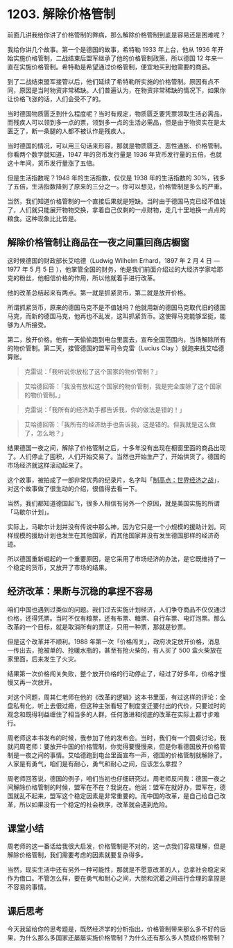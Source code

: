 # 1203. 解除价格管制

前面几讲我给你讲了价格管制的弊病，那么解除价格管制到底是容易还是困难呢？

我给你讲几个故事。第一个是德国的故事，希特勒 1933 年上台，他从 1936 年开始实施价格管制，二战结束后盟军继承了他的价格管制政策，所以德国 12 年来一直在实施价格管制。希特勒是希望通过价格管制，便宜地买到他需要的商品。

到了二战结束盟军接管以后，他们延续了希特勒所实施的价格管制。原因有点不同，原因是当时物资非常稀缺。人们普遍认为，在物资非常稀缺的情况下，如果你让价格飞涨的话，人们会受不了的。

当时德国物质匮乏到什么程度呢？当时有规定，物质匮乏要凭票领取生活必需品，而残疾人可以领到多一点的票，领到多一点的生活必需品，但是由于物资实在是太匮乏了，断一条腿的人都不被认作是残疾人。

当时德国的情况，可以用三句话来形容，那就是物质匮乏、恶性通胀、价格管制。<br> 你看两个数字就知道，1947 年的货币发行量是 1936 年货币发行量的五倍，也就这十年间，货币发行量涨了五倍。

但是生活指数呢？1948 年的生活指数，仅仅是 1938 年的生活指数的 30%，钱多了五倍，生活指数降到了原来的三分之一。你可以想见，价格管制是多么的严重。

当然，我们知道价格管制的一个直接后果就是短缺。当时由于德国马克已经不值钱了，人们就只能展开物物交换，拿着自己仅剩的一点财物，走几十里地换一点点的粮食。这种现象比比皆是。

## 解除价格管制让商品在一夜之间重回商店橱窗

这时候德国的财政部长艾哈德（Ludwig Wilhelm Erhard，1897 年 2 月 4 日 —1977 年 5 月 5 日 ），他掌管全国的财务，他是我们前面介绍过的大经济学家哈耶克的粉丝，他相信价格的作用，所以他就着手进行改革。

他的改革总结起来有两点。第一就是抓紧货币，第二就是放开价格。

所谓抓紧货币，原来的德国马克不是不值钱吗？他就用新的德国马克取代旧的德国马克，而新的德国马克，他再也不乱发，这叫抓紧货币。这使得马克能够坚挺，能够为人所接受。

第二，放开价格。他有一天偷偷跑到电台里面去，宣布全国范围内，当场解除所有的物价管制。第二天，接管德国的盟军司令克雷（Lucius Clay ）就跑来找艾哈德算账。

> 克雷说：「我听说你放松了这个国家的物价管制？」

> 艾哈德回答：「我没有放松这个国家的物价管制，我是完全废除了这个国家的物价管制。」

> 克雷说：「我所有的经济助手都告诉我，你的做法是错的！」

> 艾哈德回答：「我所有的经济助手也告诉我，这是错的。但我就是这么做了，怎么地？」

结果德国一夜之间，解除了价格管制之后，十多年没有出现在橱窗里面的商品出现了。人们停止了囤积，人们开始交易了。当然也开始生产了，开始供货了。德国的市场经济就这样滚动起来了。

这个故事，被拍成了一部非常优秀的纪录片，名字叫「[制高点：世界经济之战](http://www.guokr.com/post/327264/)」，对这个故事做了很生动的介绍，很值得去看一下。

当然，我们都知道德国起飞，很多人相信有另外一个原因，就是美国实施的所谓「马歇尔计划」。

实际上，马歇尔计划并没有传说中那么神，因为它只是一个小规模的援助计划。同样规模的援助计划也发生在其他国家，而其他国家并没有发生德国那样的经济奇迹。

所以德国重新崛起的一个重要原因，是它采用了市场经济的办法，是它既维持了一个稳定的货币，又放开了市场的结果。

## 经济改革：果断与沉稳的拿捏不容易

咱们中国也遇到过类似的问题。我们过去实施计划经济，人们争夺商品不仅仅通过价格，还得凭票。当时不仅有粮票，还有布票、糖票、自行车票、电灯泡票。那么改革的一个目标，就是取消所有的票证，只用一种票，那就是钞票。

但是这个改革并不顺利。1988 年第一次「价格闯关」，政府决定放开价格，消息一传出去，抢被单的、抢暖水瓶的，甚至有抢火柴的，有人买了 500 盒火柴放在家里面，后来发生了火灾。

结果第一次价格闯关失败，整个放开价格的行动停止了，经过了好多年，价格才慢慢又再一次放开。

对这个问题，周其仁老师在他的《改革的逻辑》这本书里面，有过这样的评论：全盘私有化，听上去很过瘾，但这种主张看轻了制度变迁要付出的代价，只要过时的观念和既得利益缠住了相当多的人群，任何激进和彻底的改革在实际上都寸步难行。

周老师这本书发布的时候，我参加了他的发布会。当时，我们有一个圆桌讨论，我就问周老师：要放开中国的价格管制，你觉得要慢慢来，但是你看德国放开价格管制是一夜之间的事情。艾哈德跑到电台里面宣布一声，德国的价格管制就解除了。人家是有勇气，咱们是有耐心，勇气和耐心之间，应该怎么拿捏？

周老师回答说，德国的例子，咱们当初也仔细研究过。周老师反问我：德国一夜之间解除价格管制的时候，盟军在不在？我说在。他说：盟军在就好办，盟军在，德国就乱不起来，盟军这个稳定因素是非常重要的。而中国的改革，是自己给自己改革，所以如果没有一个稳定的社会秩序，改革就会遇到危险。

## 课堂小结

周老师的这一番话给我很大启发，价格管制是不对的，这一点我们容易理解，但是解除价格管制，我们需要考虑的因素就要复杂得多。

当然，现实生活中还有另外一种可能性，那就是不愿意改革的人，总拿社会稳定来作为借口。不管怎么样，要在勇气和耐心之间，大胆和沉着之间进行合理的拿捏是不容易的事情。

## 课后思考

今天我留给你的思考题是，既然经济学的分析指出，价格管制带来那么多不好的后果，为什么那么多国家还屡屡实施价格管制？为什么还有那么多人赞成价格管制？

